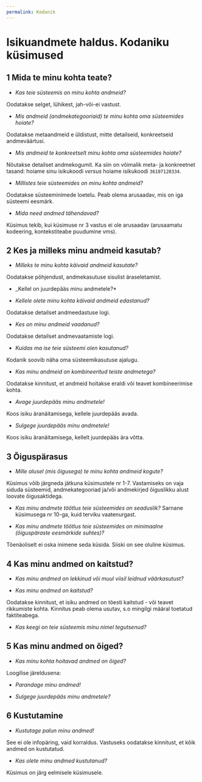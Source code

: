 ```yaml
---
permalink: Kodanik
---
```


# Isikuandmete haldus. Kodaniku küsimused

## 1 Mida te minu kohta teate?

* _Kas teie süsteemis on minu kohta andmeid?_

Oodatakse selget, lühikest, jah-või-ei vastust.

*  _Mis andmeid (andmekategooriaid) te minu kohta oma süsteemides hoiate?_

Oodatakse metaandmeid e üldistust, mitte detailseid, konkreetseid andmeväärtusi.

*  _Mis andmeid te konkreetselt minu kohta oma süsteemides hoiate?_

Nõutakse detailset andmekogumit. Ka siin on võimalik meta- ja konkreetnet tasand: hoiame sinu isikukoodi _versus_ hoiame isikukoodi `36107120334`.

* _Millistes teie süsteemides on minu kohta andmeid?_

Oodatakse süsteeminimede loetelu. Peab olema arusaadav, mis on iga süsteemi eesmärk.


* _Mida need andmed tähendavad?_

Küsimus tekib, kui küsimuse nr 3 vastus ei ole arusaadav (arusaamatu kodeering, kontekstiteabe puudumine vms).

## 2 Kes ja milleks minu andmeid kasutab?

*  _Milleks te minu kohta käivaid andmeid kasutate?_

Oodatakse põhjendust, andmekasutuse sisulist äraseletamist.

* _Kellel on juurdepääs minu andmetele?*

*  _Kellele olete minu kohta käivaid andmeid edastanud?_

Oodatakse detailset andmeedastuse logi.

*  _Kes on minu andmeid vaadanud?_

Oodatakse detailset andmevaatamiste logi.

* _Kuidas ma ise teie süsteemi olen kasutanud?_

Kodanik soovib näha oma süsteemikasutuse ajalugu.

*  _Kas minu andmeid on kombineeritud teiste andmetega?_

Oodatakse kinnitust, et andmeid hoitakse eraldi või teavet kombineerimise kohta.

* _Avage juurdepääs minu andmetele!_

Koos isiku äranäitamisega, kellele juurdepääs avada.

* _Sulgege juurdepääs minu andmetele!_

Koos isiku äranäitamisega, kellelt juurdepääs ära võtta.

## 3 Õiguspärasus

* _Mille alusel (mis õigusega) te minu kohta andmeid kogute?_

Küsimus võib järgneda jätkuna küsimustele nr 1-7. Vastamiseks on vaja siduda süsteemid, andmekategooriad ja/või andmekirjed õiguslikku alust loovate õigusaktidega.

* _Kas minu andmete töötlus teie süsteemides on seaduslik?_ Sarnane küsimusega nr 10-ga, kuid terviku vaatenurgast.

* _Kas minu andmete töötlus teie süsteemides on minimaalne (õiguspäraste eesmärkide suhtes)?_

Tõenäoliselt ei oska inimene seda küsida. Siiski on see oluline küsimus.

## 4 Kas minu andmed on kaitstud?

* _Kas minu andmed on lekkinud või muul viisil leidnud väärkasutust?_

* _Kas minu andmed on kaitstud?_

Oodatakse kinnitust, et isiku andmed on tõesti kaitstud - või teavet rikkumiste kohta. Kinnitus peab olema usutav, s.o mingilgi määral toetatud faktiteabega.

* _Kas keegi on teie süsteemis minu nimel tegutsenud?_

## 5 Kas minu andmed on õiged?

* _Kas minu kohta hoitavad andmed on õiged?_

Loogilise järeldusena:

* _Parandage minu andmed!_

* _Sulgege juurdepääs minu andmetele?_

## 6 Kustutamine

*  _Kustutage palun minu andmed!_

See ei ole infopäring, vaid korraldus. Vastuseks oodatakse kinnitust, et kõik andmed on kustutatud.

* _Kas olete minu andmed kustutanud?_

Küsimus on järg eelmisele küsimusele. 

